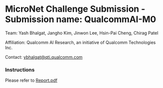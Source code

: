 # MicroNet Challenge Submission - Submission name: QualcommAI-M0
Team: Yash Bhalgat, Jangho Kim, Jinwon Lee, Hsin-Pai Cheng, Chirag Patel

Affiliation: Qualcomm AI Research, an initiative of Qualcomm Technologies Inc.

Contact: ybhalgat@qti.qualcomm.com

### Instructions
Please refer to [Report.pdf](Report.pdf)
